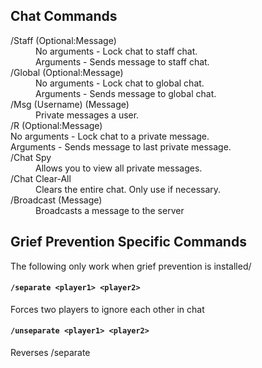 ## Chat Commands

<dl>
  <dt> /Staff (Optional:Message) </dt>
  <dd> No arguments - Lock chat to staff chat. <br> Arguments - Sends message to staff chat. </dd>
  <dt> /Global (Optional:Message) </dt>
  <dd> No arguments - Lock chat to global chat. <br> Arguments - Sends message to global chat. </dd>
  <dt> /Msg (Username) (Message) </dt>
  <dd> Private messages a user. </dt>
  <dt> /R (Optional:Message)</dt
  <dd> No arguments - Lock chat to a private message. <br> Arguments - Sends message to last private message. </dd>
  <dt> /Chat Spy </dt>
  <dd> Allows you to view all private messages. </dd>
  <dt> /Chat Clear-All </dt>
  <dd> Clears the entire chat. Only use if necessary. </dd>
  <dt> /Broadcast (Message)
  <dd> Broadcasts a message to the server </dd>
</dl>

## Grief Prevention Specific Commands
The following only work when grief prevention is installed/
#### `/separate <player1> <player2>`
Forces two players to ignore each other in chat
#### `/unseparate <player1> <player2>`
Reverses /separate